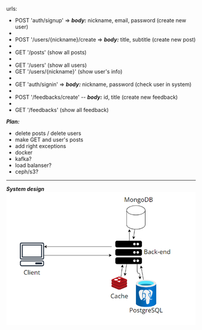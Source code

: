 urls:
 + POST 'auth/signup' => ***body:*** nickname, email, password (create new user)
 + 
 + POST '/users/{nickname}/create => ***body:*** title, subtitle (create new post)
 + 
 + GET '/posts' (show all posts)
 + 
 + GET '/users' (show all users) 
 + GET '/users/{nickname}' (show user's info)
 + 
 + GET 'auth/signin' => ***body:*** nickname, password (check user in system)
 + 
 + POST '/feedbacks/create' -- ***body:*** id, title (create new feedback)
 + 
 + GET '/feedbacks' (show all feedback)

***Plan:***
 + delete posts / delete users
 + make GET and user's posts
 + add right exceptions 
 + docker
 + kafka?
 + load balanser?
 + ceph/s3?

--------------------

***System design***
![1](img/systemDesign.png)